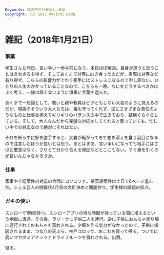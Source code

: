 ```yaml
---
Keywords: 頭の中だだ漏らし,日記
Copyright: (C) 2017 Ryuichi Ueda
---
```


# 雑記（2018年1月21日）

### 事案

学生さんと昨日、言い争い一歩手前になり、本日ほぼ解決。自身が違うと思うことは言わざるを得ず、そしてあくまで対等に向き合ったのだが、実際は対等など有り得ず、こちらの影響力がでかく相手にはストレスになるので申し訳ない。ひとりの人生のかかっていることなので、こちらも一晩、なにをどうするべきかはよく考え、一線は超えないように慎重に言葉を選んだ。

あくまで一般論として、若いと親や教員はビクともしない大岩のように見えるのだが、現実のそういう大人たちは、誰も守ってくれず、逆にさまざまな責任のようなものと仕事を抱えてギリギリのバランスの中で生きており、結構ぐらぐらしている。そして、大人なんだから完璧な対応をしてくれると思っていても、忙しい中での対応なので絶対にそれはない。

それを知らずに好き勝手すると、大岩が転がってきて巻き添えを食う羽目になるので注意したほうが良いとは思う。あとはまあ、言い争いになっても相手にはさほど悪意はなく、さりとて分かり合える保証などどこにもない。すぐ身を引くのが良いんじゃなかろうか。

### 仕事

家事や上記案件の対応の合間にコソコソと。某英語案件は土日で6ページ進んだ。シェル芸人の挑戦状4月号の方針決めと問題作り。学生様の課題の採点。

### ガキの使い

スシローで1時間待つ。スシローアプリの待ち時間が待っている間に増えるという地獄に遭遇。その後、ラゾーナに子供二人を連行。逆に子供におもちゃ売り場に連行されておもちゃを買わされる。夕飯を作る気力がなかったので、子供に指図されるまま、つな八の天ぷら、神戸コロッケ、おこわを買って帰る。ついでに高いマカダミアナッツとドライフルーツを買わされる。出費。


寝る。
